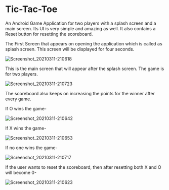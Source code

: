 # Tic-Tac-Toe
An Android Game Application for two players with a splash screen and a main screen. Its UI is very simple and amazing as well. It also contains a Reset button for resetting the scoreboard. 


The First Screen that appears on opening the application which is called as splash screen. This screen will be displayed for four seconds.

![Screenshot_20210311-210618](https://user-images.githubusercontent.com/64889275/110813188-46e0f380-82ae-11eb-9a50-e8c7718d6ee9.png)



This is the main screen that will appear after the splash screen. The game is for two players.

![Screenshot_20210311-210723](https://user-images.githubusercontent.com/64889275/110813220-4e080180-82ae-11eb-8262-fab090dcd6df.png)



The scoreboard also keeps on increasing the points for the winner after every game.

If O wins the game-

![Screenshot_20210311-210642](https://user-images.githubusercontent.com/64889275/110813252-56603c80-82ae-11eb-8772-ea47b20c3689.png)



If X wins the game-

![Screenshot_20210311-210653](https://user-images.githubusercontent.com/64889275/110813290-60823b00-82ae-11eb-92a3-089efcaf572e.png)



If no one wins the game-

![Screenshot_20210311-210717](https://user-images.githubusercontent.com/64889275/110813329-69730c80-82ae-11eb-9065-bda951297826.png)



If the user wants to reset the scoreboard, then after resetting both X and O will become 0-

![Screenshot_20210311-210623](https://user-images.githubusercontent.com/64889275/110813353-6f68ed80-82ae-11eb-82fa-442a79b74d5b.png)
